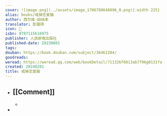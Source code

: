 ```yaml
---
cover: ![image.png](../assets/image_1706788646096_0.png){:width 225}
alias: books/戒掉恋爱脑
author: 西尔维·田纳本
translator: 彭璐琪
icon: 📖
isbn: 9787115616975
publisher: 人民邮电出版社
published-date: 20230801
tags: 
douban: https://book.douban.com/subject/36461204/
goodreads: 
weread: https://weread.qq.com/web/bookDetail/711326f0813ab7f96g0131fa
created: 20240201
title: 戒掉恋爱脑
---
```


- ## [[Comment]]
  -
-